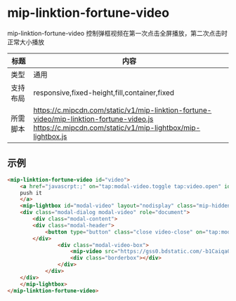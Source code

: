 # mip-linktion-fortune-video

mip-linktion-fortune-video 控制弹框视频在第一次点击全屏播放，第二次点击时正常大小播放

标题|内容
----|----
类型|通用
支持布局|responsive,fixed-height,fill,container,fixed
所需脚本|https://c.mipcdn.com/static/v1/mip-linktion-fortune-video/mip-linktion-fortune-video.js<br>https://c.mipcdn.com/static/v1/mip-lightbox/mip-lightbox.js

## 示例


```html
<mip-linktion-fortune-video id="video">
	<a href="javascrpt:;" on="tap:modal-video.toggle tap:video.open" id="btn-open" role="button" tabindex="0" class="slick-video-img">
	push it
	</a>
	<mip-lightbox id="modal-video" layout="nodisplay" class="mip-hidden">
  	<div class="modal-dialog modal-video" role="document">
    	<div class="modal-content">
      	<div class="modal-header">
        	<button type="button" class="close video-close" on="tap:modal-video.close  tap:video.close"><span aria-hidden="true">╳</span></button>
      	</div>
				<div class="modal-video-box">
					<mip-video src="https://gss0.bdstatic.com/-b1Caiqa0d9Bmcmop9aC2jh9h2w8e4_h7sED0YQ_t9iCPK/mda-gjkt21pkrsd8ae5y/mda-gjkt21pkrsd8ae5y.mp4" controls></mip-video>
					<div class="borderbox"></div>
				</div>
			</div>
  	</div>
	</mip-lightbox>
</mip-linktion-fortune-video>
```
